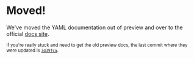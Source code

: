 # Moved!

We've moved the YAML documentation out of preview and over to the official [docs site](https://docs.microsoft.com/azure/devops/pipelines/get-started-yaml).

<small>If you're really stuck and need to get the old preview docs, the last commit where they were updated is <code><a href="https://github.com/Microsoft/azure-pipelines-agent/blob/3d39fca3cac2bf54c16600e0a3b9e7972d4c5ef3/docs/preview/yamlgettingstarted.md">3d39fca</a></code>.</small>